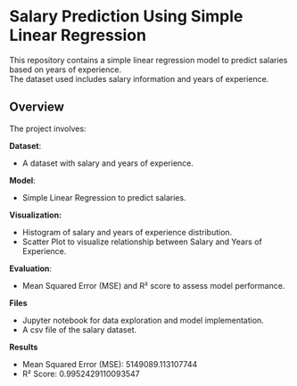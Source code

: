 # Salary Prediction Using Simple Linear Regression

This repository contains a simple linear regression model to predict salaries based on years of experience. <br>
The dataset used includes salary information and years of experience.

## Overview

The project involves:

**Dataset**: 
- A dataset with salary and years of experience.

**Model**: 
- Simple Linear Regression to predict salaries.

**Visualization:**
- Histogram of salary and years of experience distribution.
- Scatter Plot to visualize relationship between Salary and Years of Experience.

**Evaluation**: 
- Mean Squared Error (MSE) and R² score to assess model performance.

**Files**
- Jupyter notebook for data exploration and model implementation.
- A csv file of the salary dataset.

**Results**
- Mean Squared Error (MSE): 5149089.113107744
- R² Score: 0.9952429110093547
